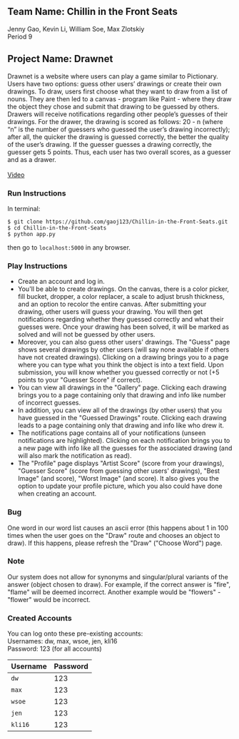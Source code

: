 ## Team Name: Chillin in the Front Seats
Jenny Gao, Kevin Li, William Soe, Max Zlotskiy <br>
Period 9 <br>
## Project Name: Drawnet
Drawnet is a website where users can play a game similar to Pictionary.  Users have two options: guess other users’ drawings or create their own drawings.  To draw, users first choose what they want to draw from a list of nouns.  They are then led to a canvas - program like Paint - where they draw the object they chose and submit that drawing to be guessed by others.  Drawers will receive notifications regarding other people’s guesses of their drawings.  For the drawer, the drawing is scored as follows: 20 - n (where “n” is the number of guessers who guessed the user’s drawing incorrectly); after all, the quicker the drawing is guessed correctly, the better the quality of the user’s drawing. If the guesser guesses a drawing correctly, the guesser gets 5 points. Thus, each user has two overall scores, as a guesser and as a drawer.   <br><br>
[Video](https://youtu.be/u9XUfCP83ng)

### Run Instructions 
In terminal:
```
$ git clone https://github.com/gaoj123/Chillin-in-the-Front-Seats.git
$ cd Chillin-in-the-Front-Seats
$ python app.py
```
then go to `localhost:5000` in any browser.

### Play Instructions
* Create an account and log in.  
* You'll be able to create drawings.  On the canvas, there is a color picker, fill bucket, dropper, a color replacer, a scale to adjust brush thickness, and an option to recolor the entire canvas. After submitting your drawing, other users will guess your drawing.  You will then get notifications regarding whether they guessed correctly and what their guesses were.  Once your drawing has been solved, it will be marked as solved and will not be guessed by other users.
* Moreover, you can also guess other users' drawings.  The "Guess" page shows several drawings by other users (will say none available if others have not created drawings).  Clicking on a drawing brings you to a page where you can type what you think the object is into a text field.  Upon submission, you will know whether you guessed correctly or not (+5 points to your "Guesser Score" if correct).  
* You can view all drawings in the "Gallery" page.  Clicking each drawing brings you to a page containing only that drawing and info like number of incorrect guesses.
* In addition, you can view all of the drawings (by other users) that you have guessed in the "Guessed Drawings" route.  Clicking each drawing leads to a page containing only that drawing and info like who drew it.
* The notifications page contains all of your notifications (unseen notifications are highlighted).  Clicking on each notification brings you to a new page with info like all the guesses for the associated drawing (and will also mark the notification as read).
* The "Profile" page displays "Artist Score" (score from your drawings), "Guesser Score" (score from guessing other users' drawings), "Best Image" (and score), "Worst Image" (and score).  It also gives you the option to update your profile picture, which you also could have done when creating an account. <br>

### Bug
One word in our word list causes an ascii error (this happens about 1 in 100 times when the user goes on the "Draw" route and chooses an object to draw).  If this happens, please refresh the "Draw" ("Choose Word") page.<br>

### Note
Our system does not allow for synonyms and singular/plural variants of the answer (object chosen to draw).  For example, if the correct answer is "fire", "flame" will be deemed incorrect.  Another example would be "flowers" - "flower" would be incorrect.

### Created Accounts
You can log onto these pre-existing accounts: <br>
Usernames: dw, max, wsoe, jen, kli16<br>
Password: 123 (for all accounts)

| Username           | Password |
|--------------------|----------|
| `dw`               | 123      | 
| `max`              | 123      |
| `wsoe`             | 123      |
| `jen `             | 123      |
| `kli16`            | 123      |
